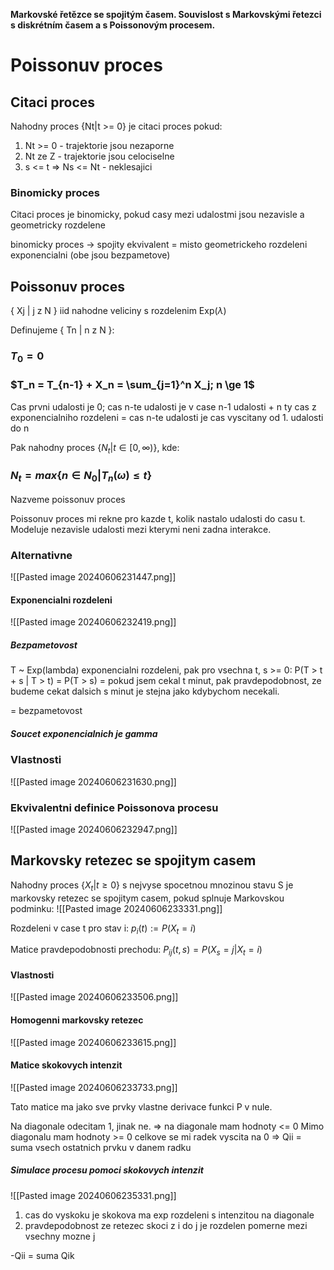 **Markovské řetězce se spojitým časem. Souvislost s Markovskými řetezci s diskrétním časem a s Poissonovým procesem.**

# Poissonuv proces
## Citaci proces
Nahodny proces {Nt|t >= 0} je citaci proces pokud:
1. Nt >= 0 - trajektorie jsou nezaporne
2. Nt ze Z - trajektorie jsou celociselne
3. s <= t => Ns <= Nt - neklesajici
### Binomicky proces
Citaci proces je binomicky, pokud casy mezi udalostmi jsou nezavisle a geometricky rozdelene

binomicky proces -> spojity ekvivalent = misto geometrickeho rozdeleni exponencialni (obe jsou bezpametove)

## Poissonuv proces
{ Xj | j z N } iid nahodne veliciny s rozdelenim Exp($\lambda$)

Definujeme { Tn | n z N }: 
### $T_0 = 0$
### $T_n = T_{n-1} + X_n = \sum_{j=1}^n X_j; n \ge 1$

Cas prvni udalosti je 0; cas n-te udalosti je v case n-1 udalosti + n ty cas z exponencialniho rozdeleni = cas n-te udalosti je cas vyscitany od 1. udalosti do n

Pak nahodny proces $\{N_t | t \in [0, \infty)\}$, kde:
### $N_t = max\{n \in N_0 | T_n(\omega) \le t \}$
Nazveme poissonuv proces

Poissonuv proces mi rekne pro kazde t, kolik nastalo udalosti do casu t. Modeluje nezavisle udalosti mezi kterymi neni zadna interakce. 
### Alternativne
![[Pasted image 20240606231447.png]]
#### Exponencialni rozdeleni
![[Pasted image 20240606232419.png]]
##### Bezpametovost
T ~ Exp(lambda) exponencialni rozdeleni, pak pro vsechna t, s >= 0:
P(T > t + s | T > t) = P(T > s)
= pokud jsem cekal t minut, pak pravdepodobnost, ze budeme cekat dalsich s minut je stejna jako kdybychom necekali.

= bezpametovost
##### Soucet exponencialnich je gamma

### Vlastnosti
![[Pasted image 20240606231630.png]]

### Ekvivalentni definice Poissonova procesu
![[Pasted image 20240606232947.png]]

## Markovsky retezec se spojitym casem
Nahodny proces $\{X_t | t \ge 0 \}$ s nejvyse spocetnou mnozinou stavu S je markovsky retezec se spojitym casem, pokud splnuje Markovskou podminku:
![[Pasted image 20240606233331.png]]

Rozdeleni v case t pro stav i:
$p_i(t) := P(X_t = i)$

Matice pravdepodobnosti prechodu:
$P_{ij}(t, s) = P(X_s = j | X_t = i)$
#### Vlastnosti
![[Pasted image 20240606233506.png]]
#### Homogenni markovsky retezec
![[Pasted image 20240606233615.png]]
#### Matice skokovych intenzit
![[Pasted image 20240606233733.png]]

Tato matice ma jako sve prvky vlastne derivace funkci P v nule.

Na diagonale odecitam 1, jinak ne. => na diagonale mam hodnoty <= 0
Mimo diagonalu mam hodnoty >= 0
celkove se mi radek vyscita na 0 => Qii = suma vsech ostatnich prvku v danem radku
##### Simulace procesu pomoci skokovych intenzit
![[Pasted image 20240606235331.png]]
1. cas do vyskoku je skokova ma exp rozdeleni s intenzitou na diagonale
2. pravdepodobnost ze retezec skoci z i do j je rozdelen pomerne mezi vsechny mozne j

-Qii = suma Qik